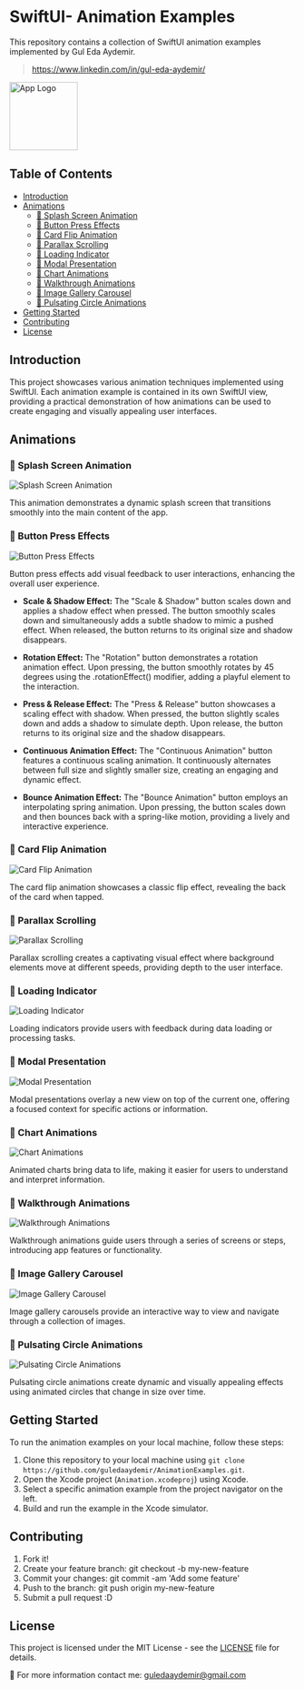 # SwiftUI- Animation Examples

This repository contains a collection of SwiftUI animation examples implemented by Gul Eda Aydemir.
> https://www.linkedin.com/in/gul-eda-aydemir/

<p align="left">
  <img src="https://github.com/guledaaydemir/SwiftUI-Animations/blob/main/Animations/Assets.xcassets/logo_app.imageset/logo_app%20(1).png" alt="App Logo" width="120" height="120">
</p>

## Table of Contents

- [Introduction](#introduction)
- [Animations](#animations)
  - [🔺 Splash Screen Animation](#-splash-screen-animation)
  - [🔺 Button Press Effects](#-button-press-effects)
  - [🔺 Card Flip Animation](#-card-flip-animation)
  - [🔺 Parallax Scrolling](#-parallax-scrolling)
  - [🔺 Loading Indicator](#-loading-indicator)
  - [🔺 Modal Presentation](#-modal-presentation)
  - [🔺 Chart Animations](#-chart-animations)
  - [🔺 Walkthrough Animations](#-walkthrough-animations)
  - [🔺 Image Gallery Carousel](#-image-gallery-carousel)
  - [🔺 Pulsating Circle Animations](#-pulsating-circle-animations)
- [Getting Started](#getting-started)
- [Contributing](#contributing)
- [License](#license)

## Introduction

This project showcases various animation techniques implemented using SwiftUI. Each animation example is contained in its own SwiftUI view, providing a practical demonstration of how animations can be used to create engaging and visually appealing user interfaces.

## Animations

### 🔺 Splash Screen Animation

<img src="GIFs/SplashScreenAnimation.gif" alt="Splash Screen Animation" style="max-width: 50%;">

This animation demonstrates a dynamic splash screen that transitions smoothly into the main content of the app.

### 🔺 Button Press Effects

<img src="GIFs/ButtonPressEffects.gif" alt="Button Press Effects" style="max-width: 50%;">

Button press effects add visual feedback to user interactions, enhancing the overall user experience.

* **Scale & Shadow Effect:** The "Scale & Shadow" button scales down and applies a shadow effect when pressed. The button smoothly scales down and simultaneously adds a subtle shadow to mimic a pushed effect. When released, the button returns to its original size and shadow disappears.

* **Rotation Effect:** The "Rotation" button demonstrates a rotation animation effect. Upon pressing, the button smoothly rotates by 45 degrees using the .rotationEffect() modifier, adding a playful element to the interaction.

* **Press & Release Effect:** The "Press & Release" button showcases a scaling effect with shadow. When pressed, the button slightly scales down and adds a shadow to simulate depth. Upon release, the button returns to its original size and the shadow disappears.

* **Continuous Animation Effect:** The "Continuous Animation" button features a continuous scaling animation. It continuously alternates between full size and slightly smaller size, creating an engaging and dynamic effect.

* **Bounce Animation Effect:** The "Bounce Animation" button employs an interpolating spring animation. Upon pressing, the button scales down and then bounces back with a spring-like motion, providing a lively and interactive experience.

### 🔺 Card Flip Animation

<img src="GIFs/CardFlipAnimation.gif" alt="Card Flip Animation" style="max-width: 50%;">

The card flip animation showcases a classic flip effect, revealing the back of the card when tapped.

### 🔺 Parallax Scrolling

<img src="GIFs/ParallaxScrolling.gif" alt="Parallax Scrolling" style="max-width: 50%;">

Parallax scrolling creates a captivating visual effect where background elements move at different speeds, providing depth to the user interface.

### 🔺 Loading Indicator

<img src="GIFs/LoadingIndicator.gif" alt="Loading Indicator" style="max-width: 50%;">

Loading indicators provide users with feedback during data loading or processing tasks.

### 🔺 Modal Presentation

<img src="GIFs/ModalPresentation.gif" alt="Modal Presentation" style="max-width: 50%;">

Modal presentations overlay a new view on top of the current one, offering a focused context for specific actions or information.

### 🔺 Chart Animations

<img src="GIFs/ChartAnimations.gif" alt="Chart Animations" style="max-width: 50%;">

Animated charts bring data to life, making it easier for users to understand and interpret information.

### 🔺 Walkthrough Animations

<img src="GIFs/WalkthroughAnimations.gif" alt="Walkthrough Animations" style="max-width: 50%;">

Walkthrough animations guide users through a series of screens or steps, introducing app features or functionality.

### 🔺 Image Gallery Carousel

<img src="GIFs/ImageGalleryCarousel.gif" alt="Image Gallery Carousel" style="max-width: 50%;">

Image gallery carousels provide an interactive way to view and navigate through a collection of images.

### 🔺 Pulsating Circle Animations

<img src="GIFs/PulsatingCircleAnimations.gif" alt="Pulsating Circle Animations" style="max-width: 50%;">

Pulsating circle animations create dynamic and visually appealing effects using animated circles that change in size over time.

## Getting Started

To run the animation examples on your local machine, follow these steps:

1. Clone this repository to your local machine using `git clone https://github.com/guledaaydemir/AnimationExamples.git`.
2. Open the Xcode project (`Animation.xcodeproj`) using Xcode.
3. Select a specific animation example from the project navigator on the left.
4. Build and run the example in the Xcode simulator.

## Contributing

<ol>
<li>Fork it!</li>
<li>Create your feature branch: git checkout -b my-new-feature</li>
<li>Commit your changes: git commit -am 'Add some feature'</li>
<li>Push to the branch: git push origin my-new-feature</li>
<li>Submit a pull request :D</li>
</ol>

## License

This project is licensed under the MIT License - see the [LICENSE](LICENSE) file for details.

📮 For more information contact me: guledaaydemir@gmail.com

